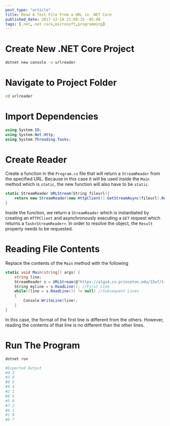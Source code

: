 ```yaml
---
post_type: "article" 
title: Read A Text File From a URL in .NET Core
published_date: 2017-12-18 21:09:15 -05:00
tags: [.net,.net core,microsoft,programming]
---
```


# Create New .NET Core Project

```bash
dotnet new console -o urlreader
```

# Navigate to Project Folder
```bash
cd urlreader
```

# Import Dependencies

```csharp
using System.IO;
using System.Net.Http;
using System.Threading.Tasks;
```

# Create Reader

Create a function in the `Program.cs` file that will return a `StreamReader` from the specified URL. Because in this case it will be used inside the `Main` method which is `static`, the new function will also have to be `static`. 

```csharp
static StreamReader URLStream(String fileurl){
    return new StreamReader(new HttpClient().GetStreamAsync(fileurl).Result);
}
```

Inside the function, we return a `StreamReader` which is instantiated by creating an `HTTPClient` and asynchronously executing a `GET` request which returns a `Task<StreamReader>`. In order to resolve the object, the `Result` property needs to be requested.


# Reading File Contents

Replace the contents of the `Main` method with the following

```csharp
static void Main(string[] args) {
    string line;
    StreamReader s = URLStream(@"https://algs4.cs.princeton.edu/15uf/tinyUF.txt");
    String myline = s.ReadLine(); //First Line
    while((line = s.ReadLine()) != null) //Subsequent Lines
    {
        Console.WriteLine(line);
    }
}
```

In this case, the format of the first line is different from the others. However, reading the contents of that line is no different than the other lines. 

# Run The Program

```bash
dotnet run

#Expected Output
#4 3
#3 8
#6 5
#9 4
#2 1
#8 9
#5 0
#7 2
#6 1
#1 0
#6 7
```



